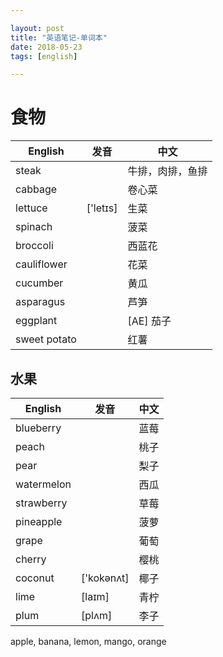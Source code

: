 ```yaml
---

layout: post
title: "英语笔记-单词本"
date: 2018-05-23
tags: [english]

---
```


# 食物

| English | 发音 | 中文 |
| --- | --- | --- |
| steak | | 牛排，肉排，鱼排 |
| cabbage | | 卷心菜 |
| lettuce | ['letɪs] | 生菜 |
| spinach |  | 菠菜 |
| broccoli |  | 西蓝花 |
| cauliflower |  | 花菜 |
| cucumber |  | 黄瓜 |
| asparagus |  | 芦笋 |
| eggplant |  | [AE] 茄子 |
| sweet potato |  | 红薯 |

## 水果

| English | 发音 | 中文 |
| --- | --- | --- |
| blueberry | | 蓝莓 |
| peach | | 桃子 |
| pear | | 梨子 |
| watermelon | | 西瓜 |
| strawberry | | 草莓 |
| pineapple | | 菠萝 |
| grape | | 葡萄 |
| cherry | | 樱桃 |
| coconut | ['kokənʌt] | 椰子 |
| lime | [laɪm] | 青柠 |
| plum | [plʌm] | 李子 |

apple, banana, lemon, mango, orange